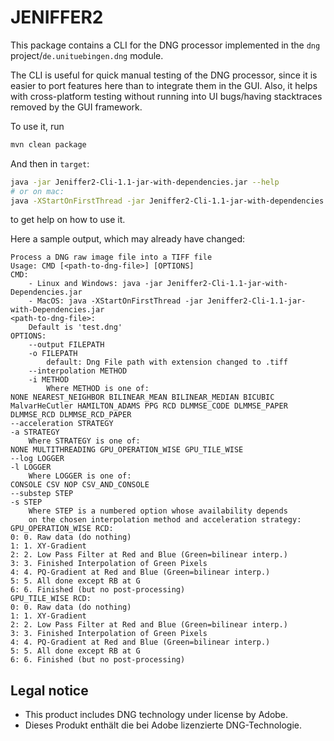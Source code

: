# JENIFFER2

This package contains a CLI for the DNG processor implemented in the `dng` project/`de.unituebingen.dng` module.

The CLI is useful for quick manual testing of the DNG processor, since it is easier to port features here 
than to integrate them in the GUI. 
Also, it helps with cross-platform testing without running into UI bugs/having stacktraces removed by the GUI framework.

To use it, run
```sh
mvn clean package
```

And then in `target`:
```sh
java -jar Jeniffer2-Cli-1.1-jar-with-dependencies.jar --help
# or on mac:
java -XStartOnFirstThread -jar Jeniffer2-Cli-1.1-jar-with-dependencies.jar --help
```
to get help on how to use it.

Here a sample output, which may already have changed:
```
Process a DNG raw image file into a TIFF file
Usage: CMD [<path-to-dng-file>] [OPTIONS]
CMD:
    - Linux and Windows: java -jar Jeniffer2-Cli-1.1-jar-with-Dependencies.jar
    - MacOS: java -XStartOnFirstThread -jar Jeniffer2-Cli-1.1-jar-with-Dependencies.jar
<path-to-dng-file>:
    Default is 'test.dng'
OPTIONS:
    --output FILEPATH
    -o FILEPATH
        default: Dng File path with extension changed to .tiff
    --interpolation METHOD
    -i METHOD
        Where METHOD is one of:
NONE NEAREST_NEIGHBOR BILINEAR_MEAN BILINEAR_MEDIAN BICUBIC MalvarHeCutler HAMILTON_ADAMS PPG RCD DLMMSE_CODE DLMMSE_PAPER DLMMSE_RCD DLMMSE_RCD_PAPER 
--acceleration STRATEGY
-a STRATEGY
    Where STRATEGY is one of:
NONE MULTITHREADING GPU_OPERATION_WISE GPU_TILE_WISE 
--log LOGGER
-l LOGGER
    Where LOGGER is one of:
CONSOLE CSV NOP CSV_AND_CONSOLE 
--substep STEP
-s STEP
    Where STEP is a numbered option whose availability depends
    on the chosen interpolation method and acceleration strategy:
GPU_OPERATION_WISE RCD:
0: 0. Raw data (do nothing)
1: 1. XY-Gradient
2: 2. Low Pass Filter at Red and Blue (Green=bilinear interp.)
3: 3. Finished Interpolation of Green Pixels
4: 4. PQ-Gradient at Red and Blue (Green=bilinear interp.)
5: 5. All done except RB at G
6: 6. Finished (but no post-processing)
GPU_TILE_WISE RCD:
0: 0. Raw data (do nothing)
1: 1. XY-Gradient
2: 2. Low Pass Filter at Red and Blue (Green=bilinear interp.)
3: 3. Finished Interpolation of Green Pixels
4: 4. PQ-Gradient at Red and Blue (Green=bilinear interp.)
5: 5. All done except RB at G
6: 6. Finished (but no post-processing)
```


## Legal notice

* This product includes DNG technology under license by Adobe.
* Dieses Produkt enthält die bei Adobe lizenzierte DNG-Technologie.
